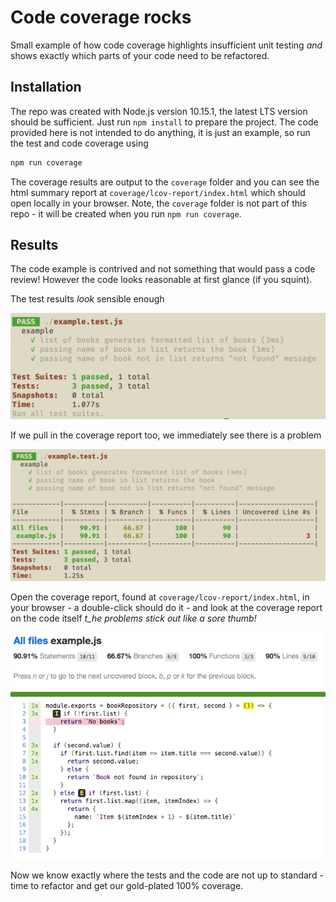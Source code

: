 # Code coverage rocks
Small example of how code coverage highlights insufficient unit testing _and_ shows exactly which parts of your code need to be refactored.

## Installation
The repo was created with Node.js version 10.15.1, the latest LTS version should be sufficient. Just run `npm install` to prepare the project. The code provided here is not intended to do anything, it is just an example, so run the test and code coverage using

```javascript
npm run coverage
```

The coverage results are output to the `coverage` folder and you can see the html summary report at `coverage/lcov-report/index.html` which should open locally in your browser. Note, the `coverage` folder is not part of this repo - it will be created when you run `npm run coverage`.

## Results

The code example is contrived and not something that would pass a code review! However the code looks reasonable at first glance (if you squint).

The test results _look_ sensible enough

![](./CodeCoverageTests.png)

If we pull in the coverage report too, we immediately see there is a problem

![](./CodeCoverageSummary.png)

Open the coverage report, found at `coverage/lcov-report/index.html`, in your browser - a double-click should do it - and look at the coverage report on the code itself _t_he problems stick out like a sore thumb!_

![](./Coverage.png)

Now we know exactly where the tests and the code are not up to standard - time to refactor and get our gold-plated 100% coverage.